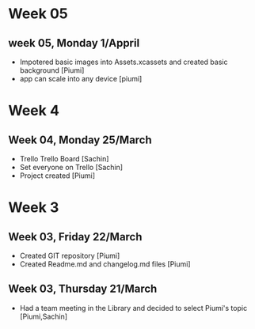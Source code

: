 
# Week 05
## week 05, Monday 1/Appril

- Impotered basic images into Assets.xcassets and created basic background [Piumi]
- app can scale into any device [piumi]

# Week 4

## Week 04, Monday 25/March
- Trello Trello Board [Sachin]
- Set everyone on Trello [Sachin]
- Project created [Piumi]

# Week 3

## Week 03, Friday 22/March
- Created GIT repository [Piumi]
- Created Readme.md and changelog.md files [Piumi]


## Week 03, Thursday 21/March
- Had a team meeting in the Library and decided to select Piumi's topic [Piumi,Sachin]

